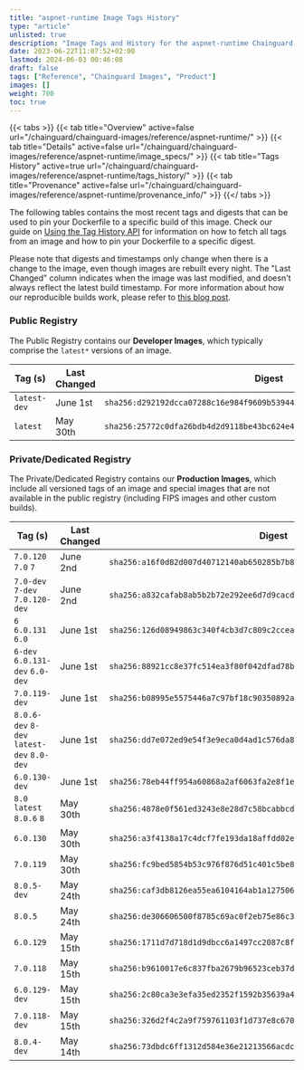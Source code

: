 ```yaml
---
title: "aspnet-runtime Image Tags History"
type: "article"
unlisted: true
description: "Image Tags and History for the aspnet-runtime Chainguard Image"
date: 2023-06-22T11:07:52+02:00
lastmod: 2024-06-03 00:46:08
draft: false
tags: ["Reference", "Chainguard Images", "Product"]
images: []
weight: 700
toc: true
---
```


{{< tabs >}}
{{< tab title="Overview" active=false url="/chainguard/chainguard-images/reference/aspnet-runtime/" >}}
{{< tab title="Details" active=false url="/chainguard/chainguard-images/reference/aspnet-runtime/image_specs/" >}}
{{< tab title="Tags History" active=true url="/chainguard/chainguard-images/reference/aspnet-runtime/tags_history/" >}}
{{< tab title="Provenance" active=false url="/chainguard/chainguard-images/reference/aspnet-runtime/provenance_info/" >}}
{{</ tabs >}}

The following tables contains the most recent tags and digests that can be used to pin your Dockerfile to a specific build of this image. Check our guide on [Using the Tag History API](/chainguard/chainguard-images/using-the-tag-history-api/) for information on how to fetch all tags from an image and how to pin your Dockerfile to a specific digest.

Please note that digests and timestamps only change when there is a change to the image, even though images are rebuilt every night. The "Last Changed" column indicates when the image was last modified, and doesn't always reflect the latest build timestamp. For more information about how our reproducible builds work, please refer to [this blog post](https://www.chainguard.dev/unchained/reproducing-chainguards-reproducible-image-builds).

### Public Registry
The Public Registry contains our **Developer Images**, which typically comprise the `latest*` versions of an image.

| Tag (s)       | Last Changed | Digest                                                                    |
|---------------|--------------|---------------------------------------------------------------------------|
|  `latest-dev` | June 1st     | `sha256:d292192dcca07288c16e984f9609b53944cfa8896e300f4f231673a62761671f` |
|  `latest`     | May 30th     | `sha256:25772c0dfa26bdb4d2d9118be43bc624e4d6a0bae445b6c1b313cd061212d79a` |


### Private/Dedicated Registry
The Private/Dedicated Registry contains our **Production Images**, which include all versioned tags of an image and special images that are not available in the public registry (including FIPS images and other custom builds).

| Tag (s)                                     | Last Changed | Digest                                                                    |
|---------------------------------------------|--------------|---------------------------------------------------------------------------|
|  `7.0.120` `7.0` `7`                        | June 2nd     | `sha256:a16f0d82d007d40712140ab650285b7b809cb26b60892b97dfd91950d562cdda` |
|  `7.0-dev` `7-dev` `7.0.120-dev`            | June 2nd     | `sha256:a832cafab8ab5b2b72e292ee6d7d9cacd5f19a6ee04b1c6a1079251eb9a769fc` |
|  `6` `6.0.131` `6.0`                        | June 1st     | `sha256:126d08949863c340f4cb3d7c809c2cceadea446f2a4245fea948eabb31589afa` |
|  `6-dev` `6.0.131-dev` `6.0-dev`            | June 1st     | `sha256:88921cc8e37fc514ea3f80f042dfad78baf327ddb73dbcef48d1613d473362b8` |
|  `7.0.119-dev`                              | June 1st     | `sha256:b08995e5575446a7c97bf18c90350892acaf29b90340eadf31cdcb5a4f896285` |
|  `8.0.6-dev` `8-dev` `latest-dev` `8.0-dev` | June 1st     | `sha256:dd7e072ed9e54f3e9eca0d4ad1c576da8749bb333903d6ed0162df41b6c13386` |
|  `6.0.130-dev`                              | June 1st     | `sha256:78eb44ff954a60868a2af6063fa2e8f1ed205168f7a624fa45bbc725f001bf10` |
|  `8.0` `latest` `8.0.6` `8`                 | May 30th     | `sha256:4878e0f561ed3243e8e28d7c58bcabbcd285ed3419df29527578175c8827dd83` |
|  `6.0.130`                                  | May 30th     | `sha256:a3f4138a17c4dcf7fe193da18affdd02e695a3ee10178b93ffe2d249a89bea83` |
|  `7.0.119`                                  | May 30th     | `sha256:fc9bed5854b53c976f876d51c401c5be8275eb7cd6a6d08f159079df0119d329` |
|  `8.0.5-dev`                                | May 24th     | `sha256:caf3db8126ea55ea6104164ab1a127506b590eb907da6290fe2f66ea83610b90` |
|  `8.0.5`                                    | May 24th     | `sha256:de306606500f8785c69ac0f2eb75e86c37d1891b19d5915543717e0b4ed6aa59` |
|  `6.0.129`                                  | May 15th     | `sha256:1711d7d718d1d9dbcc6a1497cc2087c8f5806e8253eb62a2e577dd4649bf8683` |
|  `7.0.118`                                  | May 15th     | `sha256:b9610017e6c837fba2679b96523ceb37d2327354ec0b9e5b64135b614963d68d` |
|  `6.0.129-dev`                              | May 15th     | `sha256:2c80ca3e3efa35ed2352f1592b35639a4f39936ddfa93fe9684e8ea816e4682c` |
|  `7.0.118-dev`                              | May 15th     | `sha256:326d2f4c2a9f759761103f1d737e8c6705e9c6a8d27291d078dfb33170ade464` |
|  `8.0.4-dev`                                | May 14th     | `sha256:73dbdc6ff1312d584e36e21213566acdcf4bb06d6380b5a55a2457f72ab8ac5d` |

